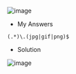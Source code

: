 ![image](https://user-images.githubusercontent.com/68887544/190999558-9dd4779c-748f-4f82-af96-ba647a465746.png)

- My Answers

```
(.*)\.(jpg|gif|png)$
```

- Solution

![image](https://user-images.githubusercontent.com/68887544/190999617-6f8bee84-d48e-430a-8ffb-791d20effb11.png)
